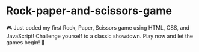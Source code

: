 # Rock-paper-and-scissors-game
🎮 Just coded my first Rock, Paper, Scissors game using HTML, CSS, and JavaScript! Challenge yourself to a classic showdown. Play now and let the games begin! 🚀
